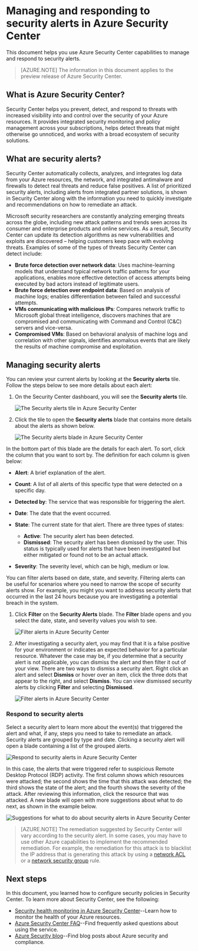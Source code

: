 <properties
   pageTitle="Managing and responding to security alerts in Azure Security Center | Microsoft Azure"
   description="This document helps you to use Azure Security Center capabilities to manage and respond to security alerts."
   services="security-center"
   documentationCenter="na"
   authors="YuriDio"
   manager="swadhwa"
   editor=""/>

<tags
   ms.service="security-center"
   ms.topic="hero-article" 
   ms.devlang="na"
   ms.tgt_pltfrm="na"
   ms.workload="na"
   ms.date="02/10/2016"
   ms.author="yurid"/>

# Managing and responding to security alerts in Azure Security Center
This document helps you use Azure Security Center capabilities to manage and respond to security alerts.

> [AZURE.NOTE] The information in this document applies to the preview release of Azure Security Center.

## What is Azure Security Center?
 Security Center helps you prevent, detect, and respond to threats with increased visibility into and control over the security of your Azure resources. It provides integrated security monitoring and policy management across your subscriptions, helps detect threats that might otherwise go unnoticed, and works with a broad ecosystem of security solutions.

## What are security alerts?
Security Center automatically collects, analyzes, and integrates log data from your Azure resources, the network, and integrated antimalware and firewalls to detect real threats and reduce false positives. A list of prioritized security alerts, including alerts from integrated partner solutions, is shown in Security Center along with the information you need to quickly investigate and recommendations on how to remediate an attack.
 
Microsoft security researchers are constantly analyzing emerging threats across the globe, including new attack patterns and trends seen across its consumer and enterprise products and online services. As a result, Security Center can update its detection algorithms as new vulnerabilities and exploits are discovered – helping customers keep pace with evolving threats. Examples of some of the types of threats Security Center can detect include:

- **Brute force detection over network data**: Uses machine-learning models that understand typical network traffic patterns for your applications, enables more effective detection of access attempts being executed by bad actors instead of legitimate users.
- **Brute force detection over endpoint data**: Based on analysis of machine logs; enables differentiation between failed and successful attempts.
- **VMs communicating with malicious IPs**: Compares network traffic to Microsoft global threat intelligence, discovers machines that are compromised and communicating with Command and Control (C&C) servers and vice-versa.
- **Compromised VMs**: Based on behavioral analysis of machine logs and correlation with other signals, identifies anomalous events that are likely the results of machine compromise and exploitation.

## Managing security alerts 

You can review your current alerts by looking at the **Security alerts** tile. Follow the steps below to see more details about each alert:

1. On the Security Center dashboard, you will see the **Security alerts** tile.

    ![The Security alerts tile in Azure Security Center](./media/security-center-managing-and-responding-alerts/security-center-managing-and-responding-alerts-fig1-new.png)

2.  Click the tile to open the **Security alerts** blade that contains more details about the alerts as shown below.

    ![The Security alerts blade in Azure Security Center](./media/security-center-managing-and-responding-alerts/security-center-managing-and-responding-alerts-fig2-new.png)

In the bottom part of this blade are the details for each alert. To sort, click the column that you want to sort by. The definition for each column is given below:

- **Alert**: A brief explanation of the alert.
- **Count**: A list of all alerts of this specific type that were detected on a specific day.
- **Detected by**: The service that was responsible for triggering the alert.
- **Date**: The date that the event occurred.
- **State**: The current state for that alert. There are three types of states:
    - **Active**: The security alert has been detected.
    - **Dismissed**: The security alert has been dismissed by the user. This status is typically used for alerts that have been investigated but either mitigated or found not to be an actual attack.

- **Severity**: The severity level, which can be high, medium or low.

You can filter alerts based on date, state, and severity. Filtering alerts can be useful for scenarios where you need to narrow the scope of security alerts show. For example, you might you want to address security alerts that occurred in the last 24 hours because you are investigating a potential breach in the system.

1. Click **Filter** on the **Security Alerts** blade. The **Filter** blade opens and you select the date, state, and severity values you wish to see.

	![Filter alerts in Azure Security Center](./media/security-center-managing-and-responding-alerts/security-center-managing-and-responding-alerts-fig5-new.png)

2. 	After investigating a security alert, you may find that it is a false positive for your environment or indicates an expected behavior for a particular resource. Whatever the case may be, if you determine that a security alert is not applicable, you can dismiss the alert and then filter it out of your view. There are two ways to dismiss a security alert. Right click an alert and select **Dismiss** or hover over an item, click the three dots that appear to the right, and select **Dismiss**. You can view dismissed security alerts by clicking **Filter** and selecting **Dismissed**.

	![Filter alerts in Azure Security Center](./media/security-center-managing-and-responding-alerts/security-center-managing-and-responding-alerts-fig6-new.png)

### Respond to security alerts
Select a security alert to learn more about the event(s) that triggered the alert and what, if any, steps you need to take to remediate an attack. Security alerts are grouped by type and date. Clicking a security alert will open a blade containing a list of the grouped alerts. 

![Respond to security alerts in Azure Security Center](./media/security-center-managing-and-responding-alerts/security-center-managing-and-responding-alerts-fig7.png)

In this case, the alerts that were triggered refer to suspicious Remote Desktop Protocol (RDP) activity. The first column shows which resources were attacked; the second shows the time that this attack was detected; the third shows the state of the alert; and the fourth shows the severity of the attack. After reviewing this information, click the resource that was attacked. A new blade will open with more suggestions about what to do next, as shown in the example below.

![Suggestions for what to do about security alerts in Azure Security Center](./media/security-center-managing-and-responding-alerts/security-center-managing-and-responding-alerts-fig8.png)

> [AZURE.NOTE] The remediation suggested by
 Security Center will vary according to the security alert. In some cases, you may have to use other Azure capabilities to implement the recommended remediation. For example, the remediation for this attack is to blacklist the IP address that is generating this attack by using a [network ACL](virtual-networks-acl.md) or a [network security group](virtual-networks-nsg.md) rule.


## Next steps
In this document, you learned how to configure security policies in Security Center. To learn more about Security Center, see the following:

- [Security health monitoring in Azure Security Center](security-center-monitoring.md)--Learn how to monitor the health of your Azure resources.
- [Azure Security Center FAQ](security-center-faq.md)--Find frequently asked questions about using the service.
- [Azure Security blog](http://blogs.msdn.com/b/azuresecurity/)--Find blog posts about Azure security and compliance.
